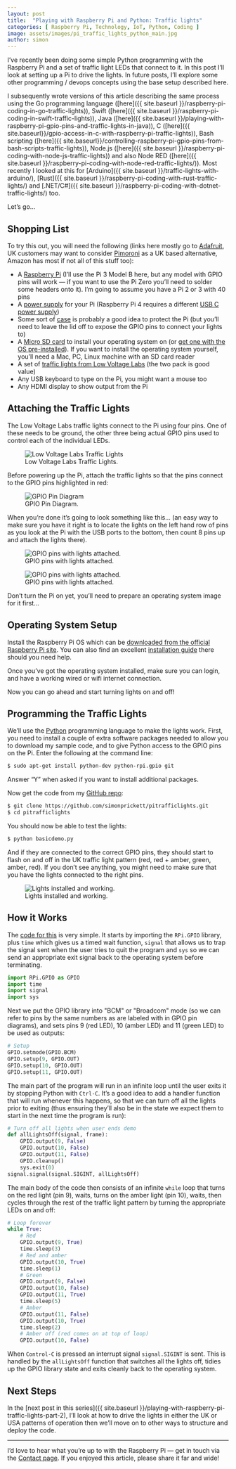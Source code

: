 ```yaml
---
layout: post
title:  "Playing with Raspberry Pi and Python: Traffic lights"
categories: [ Raspberry Pi, Technology, IoT, Python, Coding ]
image: assets/images/pi_traffic_lights_python_main.jpg
author: simon
---
```

I’ve recently been doing some simple Python programming with the Raspberry Pi and a set of traffic light LEDs that connect to it. In this post I’ll look at setting up a Pi to drive the lights. In future posts, I’ll explore some other programming / devops concepts using the base setup described here.

I subsequently wrote versions of this article describing the same process using the Go programming language ([here]({{ site.baseurl }}/raspberry-pi-coding-in-go-traffic-lights)), Swift ([here]({{ site.baseurl }}/raspberry-pi-coding-in-swift-traffic-lights)), Java ([here]({{ site.baseurl }}/playing-with-raspberry-pi-gpio-pins-and-traffic-lights-in-java)), C ([here]({{ site.baseurl}}/gpio-access-in-c-with-raspberry-pi-traffic-lights)), Bash scripting ([here]({{ site.baseurl}}/controlling-raspberry-pi-gpio-pins-from-bash-scripts-traffic-lights)), Node.js ([here]({{ site.baseurl }}/raspberry-pi-coding-with-node-js-traffic-lights)) and also Node RED ([here]({{ site.baseurl }}/raspberry-pi-coding-with-node-red-traffic-lights/)).  Most recently I looked at this for [Arduino]({{ site.baseurl }}/traffic-lights-with-arduino/), [Rust]({{ site.baseurl }}/raspberry-pi-coding-with-rust-traffic-lights/) and [.NET/C#]({{ site.baseurl }}/raspberry-pi-coding-with-dotnet-traffic-lights/) too.

Let’s go...

## Shopping List

To try this out, you will need the following (links here mostly go to [Adafruit](https://www.adafruit.com/), UK customers may want to consider [Pimoroni](https://shop.pimoroni.com/) as a UK based alternative, Amazon has most if not all of this stuff too):

* A [Raspberry Pi](https://www.adafruit.com/product/3055) (I’ll use the Pi 3 Model B here, but any model with GPIO pins will work — if you want to use the Pi Zero you’ll need to solder some headers onto it). I’m going to assume you have a Pi 2 or 3 with 40 pins
* A [power supply](https://www.adafruit.com/product/1995) for your Pi (Raspberry Pi 4 requires a different [USB C power supply](https://www.adafruit.com/product/4298))
* Some sort of [case](https://www.adafruit.com/product/2256) is probably a good idea to protect the Pi (but you’ll need to leave the lid off to expose the GPIO pins to connect your lights to)
* A [Micro SD card](https://www.adafruit.com/product/1294) to install your operating system on (or [get one with the OS pre-installed](https://www.adafruit.com/product/3259)). If you want to install the operating system yourself, you’ll need a Mac, PC, Linux machine with an SD card reader
* A set of [traffic lights from Low Voltage Labs](http://lowvoltagelabs.com/products/pi-traffic/) (the two pack is good value)
* Any USB keyboard to type on the Pi, you might want a mouse too
* Any HDMI display to show output from the Pi

## Attaching the Traffic Lights

The Low Voltage Labs traffic lights connect to the Pi using four pins. One of these needs to be ground, the other three being actual GPIO pins used to control each of the individual LEDs.

<figure class="figure">
  <img src="{{ site.baseurl }}/assets/images/pi_traffic_lights_python_lights_stock.jpg" class="figure-img img-fluid" alt="Low Voltage Labs Traffic Lights">
  <figcaption class="figure-caption text-center">Low Voltage Labs Traffic Lights.</figcaption>
</figure>

Before powering up the Pi, attach the traffic lights so that the pins connect to the GPIO pins highlighted in red:

<figure class="figure">
  <img src="{{ site.baseurl }}/assets/images/pi_traffic_lights_python_gpio_diagram.png" class="figure-img img-fluid" alt="GPIO Pin Diagram">
  <figcaption class="figure-caption text-center">GPIO Pin Diagram.</figcaption>
</figure>

When you’re done it’s going to look something like this... (an easy way to make sure you have it right is to locate the lights on the left hand row of pins as you look at the Pi with the USB ports to the bottom, then count 8 pins up and attach the lights there).

<figure class="figure">
  <img src="{{ site.baseurl }}/assets/images/pi_traffic_lights_python_lights_attached_1.jpg" class="figure-img img-fluid" alt="GPIO pins with lights attached.">
  <figcaption class="figure-caption text-center">GPIO pins with lights attached.</figcaption>
</figure>

<figure class="figure">
  <img src="{{ site.baseurl }}/assets/images/pi_traffic_lights_python_lights_attached_2.jpg" class="figure-img img-fluid" alt="GPIO pins with lights attached.">
  <figcaption class="figure-caption text-center">GPIO pins with lights attached.</figcaption>
</figure>

Don’t turn the Pi on yet, you’ll need to prepare an operating system image for it first...

## Operating System Setup

Install the Raspberry Pi OS which can be [downloaded from the official Raspberry Pi site](https://www.raspberrypi.com/software/). You can also find an excellent [installation guide](https://www.raspberrypi.org/documentation/installation/installing-images/README.md) there should you need help.

Once you’ve got the operating system installed, make sure you can login, and have a working wired or wifi internet connection.

Now you can go ahead and start turning lights on and off!

## Programming the Traffic Lights

We’ll use the [Python](https://www.python.org/) programming language to make the lights work. First, you need to install a couple of extra software packages needed to allow you to download my sample code, and to give Python access to the GPIO pins on the Pi. Enter the following at the command line:

```bash
$ sudo apt-get install python-dev python-rpi.gpio git
```

Answer “Y” when asked if you want to install additional packages.

Now get the code from my [GitHub repo](https://github.com/simonprickett/pitrafficlights):

```bash
$ git clone https://github.com/simonprickett/pitrafficlights.git
$ cd pitrafficlights
```

You should now be able to test the lights:

```bash
$ python basicdemo.py
```

And if they are connected to the correct GPIO pins, they should start to flash on and off in the UK traffic light pattern (red, red + amber, green, amber, red). If you don’t see anything, you might need to make sure that you have the lights connected to the right pins.

<figure class="figure">
  <img src="{{ site.baseurl }}/assets/images/pi_traffic_lights_python_working.gif" class="figure-img img-fluid" alt="Lights installed and working.">
  <figcaption class="figure-caption text-center">Lights installed and working.</figcaption>
</figure>

## How it Works

The [code for this](https://github.com/simonprickett/pitrafficlights/blob/master/basicdemo.py) is very simple. It starts by importing the `RPi.GPIO` library, plus `time` which gives us a timed wait function, `signal` that allows us to trap the signal sent when the user tries to quit the program and `sys` so we can send an appropriate exit signal back to the operating system before terminating.

```python
import RPi.GPIO as GPIO
import time
import signal
import sys
```

Next we put the GPIO library into "BCM" or "Broadcom" mode (so we can refer to pins by the same numbers as are labeled with in GPIO pin diagrams), and sets pins 9 (red LED), 10 (amber LED) and 11 (green LED) to be used as outputs:

```python
# Setup
GPIO.setmode(GPIO.BCM)
GPIO.setup(9, GPIO.OUT)
GPIO.setup(10, GPIO.OUT)
GPIO.setup(11, GPIO.OUT)
```

The main part of the program will run in an infinite loop until the user exits it by stopping Python with `Ctrl-C`. It’s a good idea to add a handler function that will run whenever this happens, so that we can turn off all the lights prior to exiting (thus ensuring they’ll also be in the state we expect them to start in the next time the program is run):

```python
# Turn off all lights when user ends demo
def allLightsOff(signal, frame):
    GPIO.output(9, False)
    GPIO.output(10, False)
    GPIO.output(11, False)
    GPIO.cleanup()
    sys.exit(0)
signal.signal(signal.SIGINT, allLightsOff)
```

The main body of the code then consists of an infinite `while` loop that turns on the red light (pin 9), waits, turns on the amber light (pin 10), waits, then cycles through the rest of the traffic light pattern by turning the appropriate LEDs on and off:

```python
# Loop forever
while True: 
    # Red 
    GPIO.output(9, True) 
    time.sleep(3)  
    # Red and amber 
    GPIO.output(10, True) 
    time.sleep(1)  
    # Green 
    GPIO.output(9, False) 
    GPIO.output(10, False) 
    GPIO.output(11, True) 
    time.sleep(5)  
    # Amber 
    GPIO.output(11, False) 
    GPIO.output(10, True) 
    time.sleep(2)  
    # Amber off (red comes on at top of loop) 
    GPIO.output(10, False)
```

When `Control-C` is pressed an interrupt signal `signal.SIGINT` is sent. This is handled by the `allLightsOff` function that switches all the lights off, tidies up the GPIO library state and exits cleanly back to the operating system.

## Next Steps

In the [next post in this series]({{ site.baseurl }}/playing-with-raspberry-pi-traffic-lights-part-2), I’ll look at how to drive the lights in either the UK or USA patterns of operation then we’ll move on to other ways to structure and deploy the code.

---

I’d love to hear what you’re up to with the Raspberry Pi — get in touch via the [Contact page](https://simonprickett.dev/contact/). If you enjoyed this article, please share it far and wide!